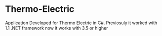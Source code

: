 Thermo-Electric
===============

Application Developed for Thermo Electric in C#. Previosuly it worked with 1.1 .NET framework now it works with 3.5 or higher
